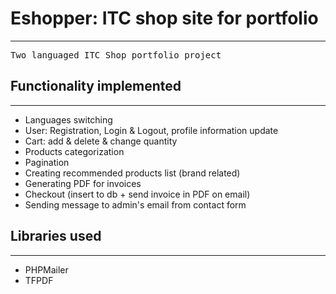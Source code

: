 <h1>Eshopper: ITC shop site for portfolio</h1>
<hr>
<pre>Two languaged ITC Shop portfolio project</pre>
<h2>Functionality implemented</h2>
<hr>
<ul>
  <li>Languages switching</li>
  <li>User: Registration, Login & Logout, profile information update</li>
  <li>Cart: add & delete & change quantity</li>
  <li>Products categorization</li>
  <li>Pagination</li>
  <li>Creating recommended products list (brand related)</li>
  <li>Generating PDF for invoices</li>
  <li>Checkout (insert to db + send invoice in PDF on email)</li>
  <li>Sending message to admin's email from contact form</li>
</ul>
<h2>Libraries used</h2>
<hr>
<ul>
  <li>PHPMailer</li>
  <li>TFPDF</li>
</ul>